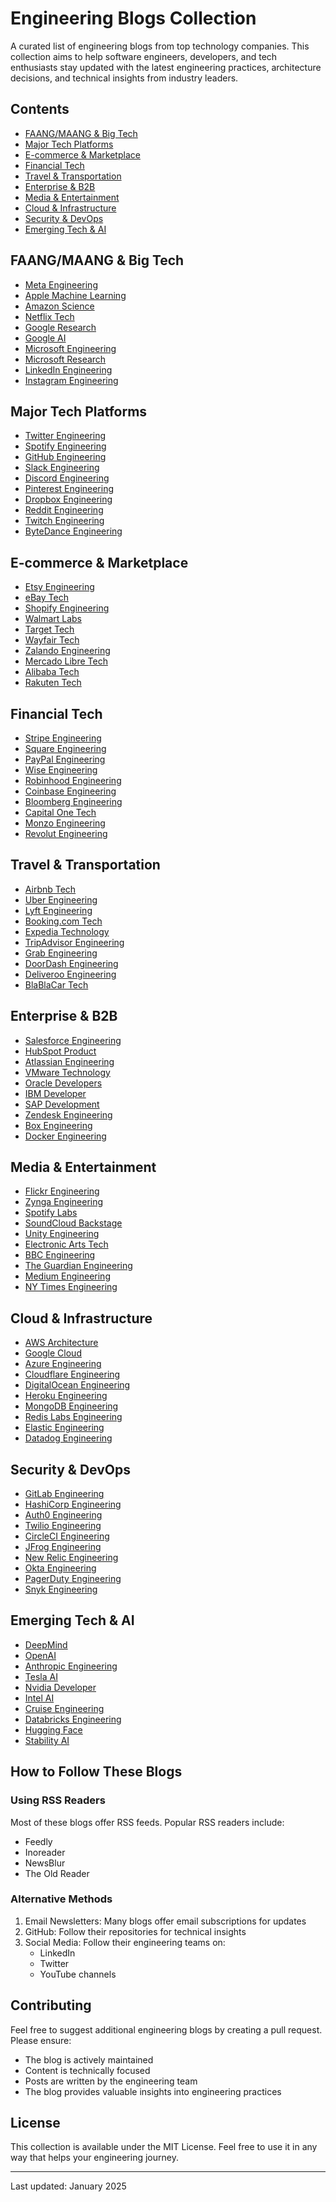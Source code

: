 # Engineering Blogs Collection

A curated list of engineering blogs from top technology companies. This collection aims to help software engineers, developers, and tech enthusiasts stay updated with the latest engineering practices, architecture decisions, and technical insights from industry leaders.

## Contents
- [FAANG/MAANG & Big Tech](#faangmaang--big-tech)
- [Major Tech Platforms](#major-tech-platforms)
- [E-commerce & Marketplace](#e-commerce--marketplace)
- [Financial Tech](#financial-tech)
- [Travel & Transportation](#travel--transportation)
- [Enterprise & B2B](#enterprise--b2b)
- [Media & Entertainment](#media--entertainment)
- [Cloud & Infrastructure](#cloud--infrastructure)
- [Security & DevOps](#security--devops)
- [Emerging Tech & AI](#emerging-tech--ai)

## FAANG/MAANG & Big Tech
- [Meta Engineering](https://engineering.fb.com/)
- [Apple Machine Learning](https://machinelearning.apple.com/)
- [Amazon Science](https://www.amazon.science/blog)
- [Netflix Tech](https://netflixtechblog.com/)
- [Google Research](https://blog.research.google/)
- [Google AI](https://ai.googleblog.com/)
- [Microsoft Engineering](https://devblogs.microsoft.com/)
- [Microsoft Research](https://www.microsoft.com/en-us/research/blog/)
- [LinkedIn Engineering](https://engineering.linkedin.com/blog)
- [Instagram Engineering](https://instagram-engineering.com/)

## Major Tech Platforms
- [Twitter Engineering](https://blog.twitter.com/engineering)
- [Spotify Engineering](https://engineering.atspotify.com/)
- [GitHub Engineering](https://github.blog/category/engineering/)
- [Slack Engineering](https://slack.engineering/)
- [Discord Engineering](https://discord.com/blog/engineering)
- [Pinterest Engineering](https://medium.com/@Pinterest_Engineering)
- [Dropbox Engineering](https://dropbox.tech/)
- [Reddit Engineering](https://redditblog.com/topic/engineering/)
- [Twitch Engineering](https://blog.twitch.tv/en/tags/engineering/)
- [ByteDance Engineering](https://blog.bytedance.com/en/engineering)

## E-commerce & Marketplace
- [Etsy Engineering](https://www.etsy.com/codeascraft)
- [eBay Tech](https://tech.ebayinc.com/)
- [Shopify Engineering](https://shopify.engineering/)
- [Walmart Labs](https://medium.com/walmartglobaltech)
- [Target Tech](https://tech.target.com/)
- [Wayfair Tech](https://www.wayfair.com/tech-blog)
- [Zalando Engineering](https://engineering.zalando.com/)
- [Mercado Libre Tech](https://medium.com/mercadolibre-tech)
- [Alibaba Tech](https://medium.com/@alibabatech)
- [Rakuten Tech](https://engineering.rakuten.today/)

## Financial Tech
- [Stripe Engineering](https://stripe.com/blog/engineering)
- [Square Engineering](https://developer.squareup.com/blog/)
- [PayPal Engineering](https://medium.com/paypal-tech)
- [Wise Engineering](https://wise.com/engineering/)
- [Robinhood Engineering](https://robinhood.engineering/)
- [Coinbase Engineering](https://blog.coinbase.com/engineering-home)
- [Bloomberg Engineering](https://www.bloomberg.com/company/engineering/)
- [Capital One Tech](https://medium.com/capital-one-tech)
- [Monzo Engineering](https://monzo.com/blog/technology)
- [Revolut Engineering](https://blog.revolut.com/tags/engineering/)

## Travel & Transportation
- [Airbnb Tech](https://medium.com/airbnb-engineering)
- [Uber Engineering](https://eng.uber.com/)
- [Lyft Engineering](https://eng.lyft.com/)
- [Booking.com Tech](https://blog.booking.com/)
- [Expedia Technology](https://medium.com/expedia-group-tech)
- [TripAdvisor Engineering](https://www.tripadvisor.com/engineering/)
- [Grab Engineering](https://engineering.grab.com/)
- [DoorDash Engineering](https://doordash.engineering/)
- [Deliveroo Engineering](https://deliveroo.engineering/)
- [BlaBlaCar Tech](https://medium.com/blablacar-tech)

## Enterprise & B2B
- [Salesforce Engineering](https://engineering.salesforce.com/)
- [HubSpot Product](https://product.hubspot.com/blog/topic/engineering)
- [Atlassian Engineering](https://www.atlassian.com/engineering)
- [VMware Technology](https://blogs.vmware.com/technology/)
- [Oracle Developers](https://blogs.oracle.com/developers/)
- [IBM Developer](https://developer.ibm.com/blogs/)
- [SAP Development](https://blogs.sap.com/tags/development/)
- [Zendesk Engineering](https://zendesk.engineering/)
- [Box Engineering](https://medium.com/box-tech-blog)
- [Docker Engineering](https://www.docker.com/blog/category/engineering/)

## Media & Entertainment
- [Flickr Engineering](https://code.flickr.net/)
- [Zynga Engineering](https://www.zynga.com/blogs/engineering/)
- [Spotify Labs](https://labs.spotify.com/)
- [SoundCloud Backstage](https://developers.soundcloud.com/blog/)
- [Unity Engineering](https://blog.unity.com/technology)
- [Electronic Arts Tech](https://www.ea.com/technology)
- [BBC Engineering](https://www.bbc.co.uk/blogs/internet)
- [The Guardian Engineering](https://www.theguardian.com/info/series/digital-blog)
- [Medium Engineering](https://medium.engineering/)
- [NY Times Engineering](https://open.nytimes.com/tagged/engineering)

## Cloud & Infrastructure
- [AWS Architecture](https://aws.amazon.com/blogs/architecture/)
- [Google Cloud](https://cloud.google.com/blog/products)
- [Azure Engineering](https://azure.microsoft.com/en-us/blog/)
- [Cloudflare Engineering](https://blog.cloudflare.com/)
- [DigitalOcean Engineering](https://www.digitalocean.com/blog/tag/engineering)
- [Heroku Engineering](https://blog.heroku.com/engineering)
- [MongoDB Engineering](https://engineering.mongodb.com/)
- [Redis Labs Engineering](https://redis.com/blog/)
- [Elastic Engineering](https://www.elastic.co/blog/category/engineering)
- [Datadog Engineering](https://www.datadoghq.com/blog/engineering/)

## Security & DevOps
- [GitLab Engineering](https://about.gitlab.com/blog/categories/engineering/)
- [HashiCorp Engineering](https://www.hashicorp.com/blog/categories/engineering)
- [Auth0 Engineering](https://auth0.com/blog/engineering/)
- [Twilio Engineering](https://www.twilio.com/engineering)
- [CircleCI Engineering](https://circleci.com/blog/tag/engineering/)
- [JFrog Engineering](https://jfrog.com/blog/tag/engineering/)
- [New Relic Engineering](https://newrelic.com/blog/engineering)
- [Okta Engineering](https://developer.okta.com/blog/)
- [PagerDuty Engineering](https://www.pagerduty.com/eng/)
- [Snyk Engineering](https://snyk.io/blog/category/engineering/)

## Emerging Tech & AI
- [DeepMind](https://deepmind.com/blog)
- [OpenAI](https://openai.com/blog/)
- [Anthropic Engineering](https://www.anthropic.com/blog)
- [Tesla AI](https://www.tesla.com/blog/category/ai)
- [Nvidia Developer](https://developer.nvidia.com/blog/)
- [Intel AI](https://www.intel.com/content/www/us/en/artificial-intelligence/blog.html)
- [Cruise Engineering](https://getcruise.com/blog/)
- [Databricks Engineering](https://databricks.com/blog/category/engineering)
- [Hugging Face](https://huggingface.co/blog)
- [Stability AI](https://stability.ai/blog)

## How to Follow These Blogs

### Using RSS Readers
Most of these blogs offer RSS feeds. Popular RSS readers include:
- Feedly
- Inoreader
- NewsBlur
- The Old Reader

### Alternative Methods
1. Email Newsletters: Many blogs offer email subscriptions for updates
2. GitHub: Follow their repositories for technical insights
3. Social Media: Follow their engineering teams on:
   - LinkedIn
   - Twitter
   - YouTube channels

## Contributing
Feel free to suggest additional engineering blogs by creating a pull request. Please ensure:
- The blog is actively maintained
- Content is technically focused
- Posts are written by the engineering team
- The blog provides valuable insights into engineering practices

## License
This collection is available under the MIT License. Feel free to use it in any way that helps your engineering journey.

---
Last updated: January 2025
